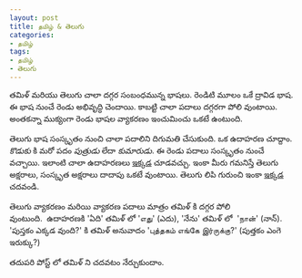 ```yaml
---
layout: post
title: தமிழ் & తెలుగు
categories:
- தமிழ்
tags:
- தமிழ்
- తెలుగు
---
```


తమిళ్ మరియు తెలుగు చాలా దగ్గర సంబంధమున్న భాషలు. రెండిటి మూలం ఒకే ద్రావిడ భాష. ఈ భాష నుంచే రెండు అభివృద్ధి చెందాయి. కాబట్టి చాలా పదాలు దగ్గరగా పోలి వుంటాయి. అంతకన్నా ముక్యంగా రెండు భాషల వ్యాకరణం ఇంచుమించు ఒకటే ఉంటుంది.

తెలుగు భాష సంస్కృతం నుంచి చాలా పదాలిని దిగుమతి చేసుకుంది. ఒక ఉదాహరణ చూద్దాం. 
*కొడుకు* కి మరో పదం *పుత్రుడు* లేదా *కుమారుడు*. ఈ రెండు పదాలు సంస్కృతం నుంచే వచ్చాయి. ఇలాంటి చాలా ఉదాహరణలు [ఇక్కడ](http://te.wikipedia.org/wiki/%E0%B0%AA%E0%B1%8D%E0%B0%B0%E0%B0%95%E0%B1%83%E0%B0%A4%E0%B0%BF_-_%E0%B0%B5%E0%B0%BF%E0%B0%95%E0%B1%83%E0%B0%A4%E0%B0%BF) చూడవచ్చు. ఇంకా మీరు గమనిస్తే తెలుగు అక్షరాలు, సంస్కృత అక్షరాలు దాదాపు ఒకటే వుంటాయి. తెలుగు లిపి గురుంచి ఇంకా [ఇక్కడ](http://te.wikipedia.org/wiki/%E0%B0%A4%E0%B1%86%E0%B0%B2%E0%B1%81%E0%B0%97%E0%B1%81_%E0%B0%B2%E0%B0%BF%E0%B0%AA%E0%B0%BF) చదవండి.

తెలుగు వ్యాకరణం మరియి వ్యాకరణ పదాలు మాత్రం తమిళ్ కి దగ్గర పోలి వుంటుంది.  ఉదాహరణకి 'ఏది' తమిళ్ లో 'எது' (ఎదు), 'నేను' తమిళ్ లో  'நான்' (నాన్). 'పుస్తకం ఎక్కడ వుంది?' కి తమిళ్ అనువాదం 'புத்தகம் எங்கே இர்ருக்கு?' (పుత్తకం ఎంగె ఇరుక్కు?)

తదుపరి పోస్ట్ లో తమిళ్ ని చదవటం నేర్చుకుందాం.

